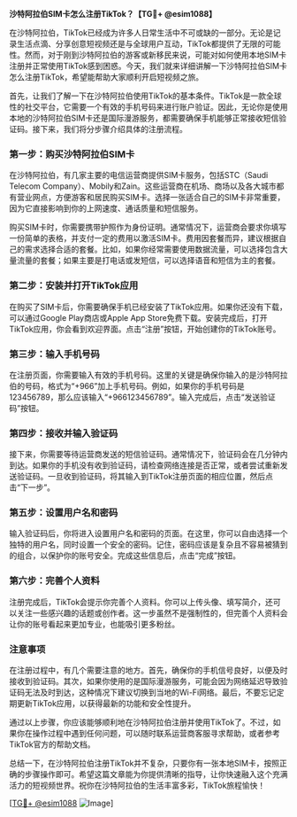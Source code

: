 **沙特阿拉伯SIM卡怎么注册TikTok？【TG💪+ @esim1088】**

在沙特阿拉伯，TikTok已经成为许多人日常生活中不可或缺的一部分。无论是记录生活点滴、分享创意短视频还是与全球用户互动，TikTok都提供了无限的可能性。然而，对于刚到沙特阿拉伯的游客或新移民来说，可能对如何使用本地SIM卡注册并正常使用TikTok感到困惑。今天，我们就来详细讲解一下沙特阿拉伯SIM卡怎么注册TikTok，希望能帮助大家顺利开启短视频之旅。

首先，让我们了解一下在沙特阿拉伯使用TikTok的基本条件。TikTok是一款全球性的社交平台，它需要一个有效的手机号码来进行账户验证。因此，无论你是使用本地的沙特阿拉伯SIM卡还是国际漫游服务，都需要确保手机能够正常接收短信验证码。接下来，我们将分步骤介绍具体的注册流程。

### 第一步：购买沙特阿拉伯SIM卡

在沙特阿拉伯，有几家主要的电信运营商提供SIM卡服务，包括STC（Saudi Telecom Company）、Mobily和Zain。这些运营商在机场、商场以及各大城市都有营业网点，方便游客和居民购买SIM卡。选择一张适合自己的SIM卡非常重要，因为它直接影响到你的上网速度、通话质量和短信服务。

购买SIM卡时，你需要携带护照作为身份证明。通常情况下，运营商会要求你填写一份简单的表格，并支付一定的费用以激活SIM卡。费用因套餐而异，建议根据自己的需求选择合适的套餐。比如，如果你经常需要使用数据流量，可以选择包含大量流量的套餐；如果主要是打电话或发短信，可以选择语音和短信为主的套餐。

### 第二步：安装并打开TikTok应用

在购买了SIM卡后，你需要确保手机已经安装了TikTok应用。如果你还没有下载，可以通过Google Play商店或Apple App Store免费下载。安装完成后，打开TikTok应用，你会看到欢迎界面。点击“注册”按钮，开始创建你的TikTok账号。

### 第三步：输入手机号码

在注册页面，你需要输入有效的手机号码。这里的关键是确保你输入的是沙特阿拉伯的号码，格式为“+966”加上手机号码。例如，如果你的手机号码是123456789，那么应该输入“+966123456789”。输入完成后，点击“发送验证码”按钮。

### 第四步：接收并输入验证码

接下来，你需要等待运营商发送的短信验证码。通常情况下，验证码会在几分钟内到达。如果你的手机没有收到验证码，请检查网络连接是否正常，或者尝试重新发送验证码。一旦收到验证码，将其输入到TikTok注册页面的相应位置，然后点击“下一步”。

### 第五步：设置用户名和密码

输入验证码后，你将进入设置用户名和密码的页面。在这里，你可以自由选择一个独特的用户名，同时设置一个安全的密码。记住，密码应该是复杂且不容易被猜到的组合，以保护你的账号安全。完成这些信息后，点击“完成”按钮。

### 第六步：完善个人资料

注册完成后，TikTok会提示你完善个人资料。你可以上传头像、填写简介，还可以关注一些感兴趣的话题或创作者。这一步虽然不是强制性的，但完善个人资料会让你的账号看起来更加专业，也能吸引更多粉丝。

### 注意事项

在注册过程中，有几个需要注意的地方。首先，确保你的手机信号良好，以便及时接收到验证码。其次，如果你使用的是国际漫游服务，可能会因为网络延迟导致验证码无法及时到达，这种情况下建议切换到当地的Wi-Fi网络。最后，不要忘记定期更新TikTok应用，以获得最新的功能和安全性提升。

通过以上步骤，你应该能够顺利地在沙特阿拉伯注册并使用TikTok了。不过，如果你在操作过程中遇到任何问题，可以随时联系运营商客服寻求帮助，或者参考TikTok官方的帮助文档。

总结一下，在沙特阿拉伯注册TikTok并不复杂，只要你有一张本地SIM卡，按照正确的步骤操作即可。希望这篇文章能为你提供清晰的指导，让你快速融入这个充满活力的短视频世界。祝你在沙特阿拉伯的生活丰富多彩，TikTok旅程愉快！

[[TG💪+ @esim1088](https://t.me/s/esim1088) ![Image](https://i.postimg.cc/4NQfJmqS/Snipaste-2025-05-13-00-14-12.png)]